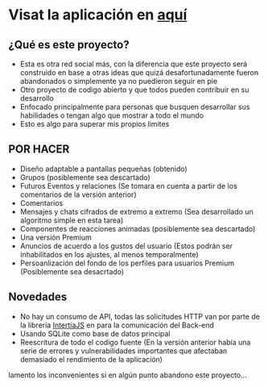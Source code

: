 # Visat la aplicación en [aquí](https://furrapp.com)
## ¿Qué es este proyecto?
- Esta es otra red social más, con la diferencia que este proyecto será construido en base a otras ideas que quizá desafortunadamente fueron abandonados o simplemente ya no puedieron seguir en pie
- Otro proyecto de codigo abierto y que todos pueden contribuir en su desarrollo
- Enfocado principalmente para personas que busquen desarrollar sus habilidades o tengan algo que mostrar a todo el mundo
- Esto es algo para superar mis propios limites

## POR HACER
- Diseño adaptable a pantallas pequeñas (obtenido)
- Grupos (posiblemente sea descartado)
- Futuros Eventos y relaciones (Se tomara en cuenta a partir de los comentarios de la versión anterior)
- Comentarios
- Mensajes y chats cifrados de extremo a extremo (Sea desarrollado un algoritmo simple en esta tarea)
- Componentes de reacciones animadas (posiblemente sea descartado)
- Una versión Premium
- Anuncios de acuerdo a los gustos del usuario (Estos podrán ser inhabilitados en los ajustes, al menos temporalmente)
- Persoanlización del fondo de los perfiles para usuarios Premium (Posiblemente sea desacrtado)

## Novedades
- No hay un consumo de API, todas las solicitudes HTTP van por parte de la librería [IntertiaJS](https://inertiajs.com/) en para la comunicación del Back-end
- Usando SQLite como base de datos principal
- Reescritura de todo el codigo fuente (En la versión anterior había una serie de errores y vulnerabilidades importantes que afectaban demasiado el rendimiento de la aplicación)

lamento los inconvenientes si en algún punto abandono este proyecto...
